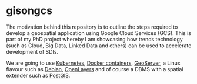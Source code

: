 # gisongcs
The motivation behind this repository is to outline the steps required to develop a geospatial application using Google Cloud Services (GCS). This is part of my PhD project whereby I am showcasing how trends technology (such as Cloud, Big Data, Linked Data and others) can be used to accelerate development of SDIs.

We are going to use <a target="_blank" href="http://kubernetes.io/">Kubernetes</a>, <a target="_blank" href="https://www.docker.com/">Docker containers</a>, <a target="_blank" href="http://geoserver.org/">GeoServer</a>, a Linux flavour such as <a target="_blank" href="https://www.debian.org/">Debian</a>, <a target="_blank" href="https://openlayers.org/">OpenLayers</a> and of course a DBMS with a spatial extender such as <a target="_blank" href="http://www.postgis.net/">PostGIS</a>. 
